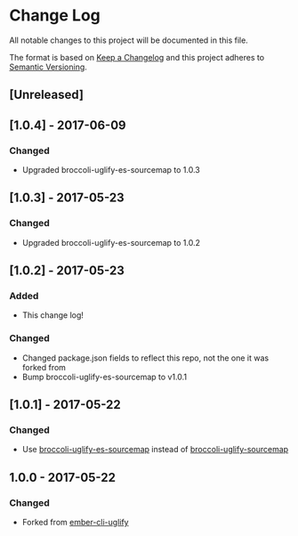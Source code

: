 # Change Log
All notable changes to this project will be documented in this file.

The format is based on [Keep a Changelog](http://keepachangelog.com/)
and this project adheres to [Semantic Versioning](http://semver.org/).

## [Unreleased]

## [1.0.4] - 2017-06-09
### Changed
- Upgraded broccoli-uglify-es-sourcemap to 1.0.3

## [1.0.3] - 2017-05-23
### Changed
- Upgraded broccoli-uglify-es-sourcemap to 1.0.2

## [1.0.2] - 2017-05-23
### Added
- This change log!

### Changed
- Changed package.json fields to reflect this repo, not the one it was forked from
- Bump broccoli-uglify-es-sourcemap to v1.0.1

## [1.0.1] - 2017-05-22
### Changed
- Use [broccoli-uglify-es-sourcemap](https://github.com/fusion2004/broccoli-uglify-es-sourcemap) instead of [broccoli-uglify-sourcemap](https://github.com/ember-cli/broccoli-uglify-sourcemap)

## 1.0.0 - 2017-05-22
### Changed
- Forked from [ember-cli-uglify](https://github.com/ember-cli/ember-cli-uglify)
